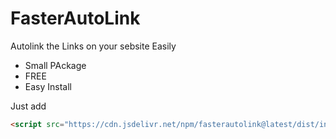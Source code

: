 # FasterAutoLink

Autolink the Links on your sebsite Easily

* Small PAckage
* FREE
* Easy Install

Just add 
```html
<script src="https://cdn.jsdelivr.net/npm/fasterautolink@latest/dist/index.js" />
```